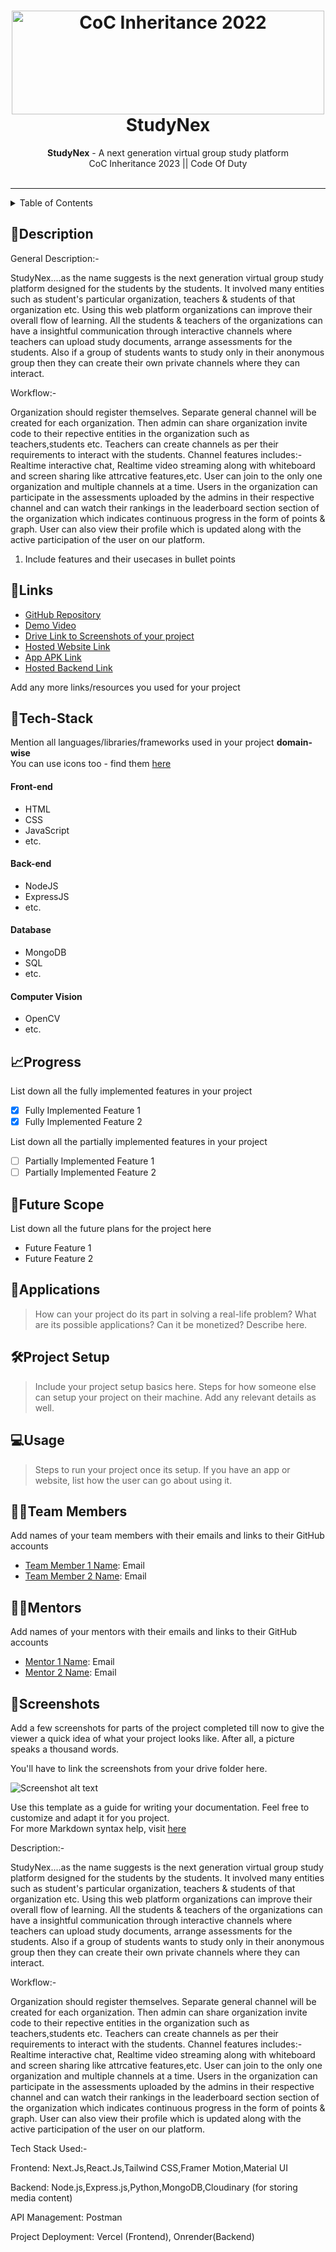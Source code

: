 <h1 align="center">
  <a href="https://github.com/CommunityOfCoders/Inheritance-2023">
    <img src="./Untitled.png" alt="CoC Inheritance 2022" width="500" height="166">
  </a>
  <br>
  StudyNex
</h1>

<div align="center">
   <strong>StudyNex</strong> - A next generation virtual group study platform<br>
  CoC Inheritance 2023 || Code Of Duty <br> <br>
</div>
<hr>

<details>
<summary>Table of Contents</summary>

- [Description](#description)
- [Links](#links)
- [Tech Stack](#tech-stack)
- [Progress](#progress)
- [Future Scope](#future-scope)
- [Applications](#applications)
- [Project Setup](#project-setup)
- [Usage](#usage)
- [Team Members](#team-members)
- [Mentors](#mentors)
- [Screenshots](#screenshots)

</details>

## 📝Description

General Description:- 

StudyNex....as the name suggests is the next generation virtual group study platform designed for the students by the students. It involved many entities such as student's particular organization, teachers & students of that organization etc. Using this web platform organizations can improve their overall flow of learning.
All the students & teachers of the organizations can have a insightful communication through interactive channels where teachers can upload study documents, arrange assessments for the students. Also if a group of students wants to study only in their anonymous group then they can create their own private channels where they can interact.

Workflow:-

Organization should register themselves.
Separate general channel will be created for each organization.
Then admin can share organization invite code to their repective entities in the organization such as teachers,students etc.
Teachers can create channels as per their requirements to interact with the students.
Channel features includes:- Realtime interactive chat, Realtime video streaming along with whiteboard and screen sharing like attrcative features,etc.
User can join to the only one organization and multiple channels at a time.
Users in the organization can participate in the assessments uploaded by the admins in their respective channel and can watch their rankings in the leaderboard section section of the organization which indicates continuous progress in the form of points & graph.
User can also view their profile which is updated along with the active participation of the user on our platform.

1. Include features and their usecases in bullet points
   

## 🔗Links

- [GitHub Repository](https://github.com/COD-23/StudyNex---Frontend)
- [Demo Video]()
- [Drive Link to Screenshots of your project](https://drive.google.com/drive/u/0/folders/1SO5D0wcPvpkKoNYzMFf_jomTEUIrriit)
- [Hosted Website Link](https://study-nex.vercel.app/)
- [App APK Link]()
- [Hosted Backend Link](https://study-nex-backend.onrender.com)

Add any more links/resources you used for your project

## 🤖Tech-Stack

Mention all languages/libraries/frameworks used in your project **domain-wise**   
You can use icons too - find them [here](https://github.com/get-icon/geticon) 

#### Front-end
- HTML
- CSS
- JavaScript
- etc.

#### Back-end
- NodeJS
- ExpressJS
- etc.

#### Database
- MongoDB
- SQL
- etc.

#### Computer Vision
- OpenCV
- etc.

## 📈Progress

List down all the fully implemented features in your project

- [x] Fully Implemented Feature 1 
- [x] Fully Implemented Feature 2

List down all the partially implemented features in your project

- [ ] Partially Implemented Feature 1 
- [ ] Partially Implemented Feature 2

## 🔮Future Scope

List down all the future plans for the project here

- Future Feature 1
- Future Feature 2

## 💸Applications

>How can your project do its part in solving a real-life problem? What are its possible applications? Can it be monetized? Describe here.

## 🛠Project Setup

>Include your project setup basics here. Steps for how someone else can setup your project on their machine. Add any relevant details as well.

## 💻Usage

>Steps to run your project once its setup. If you have an app or website, list how the user can go about using it.

## 👨‍💻Team Members

Add names of your team members with their emails and links to their GitHub accounts

- [Team Member 1 Name](https://github.com/): Email 
- [Team Member 2 Name](https://github.com/): Email 

## 👨‍🏫Mentors

Add names of your mentors with their emails and links to their GitHub accounts

- [Mentor 1 Name](https://github.com/): Email 
- [Mentor 2 Name](https://github.com/): Email 

## 📱Screenshots
Add a few screenshots for parts of the project completed till now to give the viewer a quick idea of what your project looks like. After all, a picture speaks a thousand words.

You'll have to link the screenshots from your drive folder here.

![Screenshot alt text](https://i.redd.it/qp8ocyzvyj8a1.jpg "Here is a screenshot")

Use this template as a guide for writing your documentation. Feel free to customize and adapt it for you project.  
For more Markdown syntax help, visit [here](https://www.markdownguide.org/basic-syntax/)



Description:- 

StudyNex....as the name suggests is the next generation virtual group study platform designed for the students by the students. It involved many entities such as student's particular organization, teachers & students of that organization etc. Using this web platform organizations can improve their overall flow of learning.
All the students & teachers of the organizations can have a insightful communication through interactive channels where teachers can upload study documents, arrange assessments for the students. Also if a group of students wants to study only in their anonymous group then they can create their own private channels where they can interact.

Workflow:-

Organization should register themselves.
Separate general channel will be created for each organization.
Then admin can share organization invite code to their repective entities in the organization such as teachers,students etc.
Teachers can create channels as per their requirements to interact with the students.
Channel features includes:- Realtime interactive chat, Realtime video streaming along with whiteboard and screen sharing like attrcative features,etc.
User can join to the only one organization and multiple channels at a time.
Users in the organization can participate in the assessments uploaded by the admins in their respective channel and can watch their rankings in the leaderboard section section of the organization which indicates continuous progress in the form of points & graph.
User can also view their profile which is updated along with the active participation of the user on our platform.

Tech Stack Used:- 

Frontend: Next.Js,React.Js,Tailwind CSS,Framer Motion,Material UI

Backend: Node.js,Express.js,Python,MongoDB,Cloudinary (for storing media content)

API Management: Postman

Project Deployment: Vercel (Frontend), Onrender(Backend)

